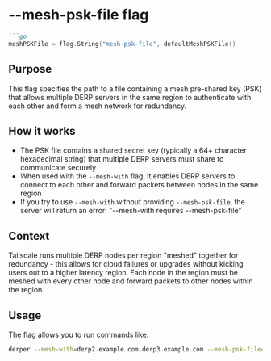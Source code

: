 # --mesh-psk-file flag

```markdown
```go
meshPSKFile = flag.String("mesh-psk-file", defaultMeshPSKFile()
```

## Purpose
This flag specifies the path to a file containing a mesh pre-shared key (PSK) that allows multiple DERP servers in the same region to authenticate with each other and form a mesh network for redundancy.

## How it works
- The PSK file contains a shared secret key (typically a 64+ character hexadecimal string) that multiple DERP servers must share to communicate securely
- When used with the `--mesh-with` flag, it enables DERP servers to connect to each other and forward packets between nodes in the same region
- If you try to use `--mesh-with` without providing `--mesh-psk-file`, the server will return an error: "--mesh-with requires --mesh-psk-file"

## Context
Tailscale runs multiple DERP nodes per region "meshed" together for redundancy - this allows for cloud failures or upgrades without kicking users out to a higher latency region. Each node in the region must be meshed with every other node and forward packets to other nodes within the region.

## Usage
The flag allows you to run commands like:
```bash
derper --mesh-with=derp2.example.com,derp3.example.com --mesh-psk-file=/path/to/shared-secret.key
```
